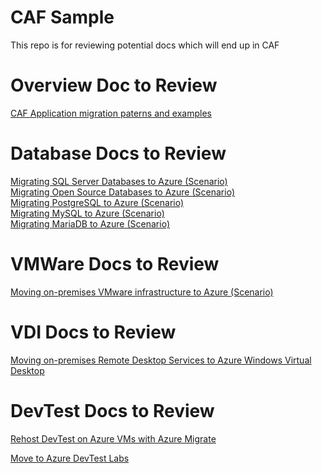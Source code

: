 #  CAF Sample
This repo is for reviewing potential docs which will end up in CAF

# Overview Doc to Review
[CAF Application migration paterns and examples](./contoso-migration-overview.md)

# Database Docs to Review
[Migrating SQL Server Databases to Azure (Scenario)](./sqlserverdb-to-azure.md) <br>
[Migrating Open Source Databases to Azure (Scenario)](./ossdb-to-azure.md) <br>
[Migrating PostgreSQL to Azure (Scenario)](./postgresql-to-azure.md) <br>
[Migrating MySQL to Azure (Scenario)](./mysql-to-azure.md) <br>
[Migrating MariaDB to Azure (Scenario)](./mariadb-to-azure.md) <br>

# VMWare Docs to Review
[Moving on-premises VMware infrastructure to Azure (Scenario)](./vmware-to-azure-migration-scenario.md)

# VDI Docs to Review
[Moving on-premises Remote Desktop Services to Azure Windows Virtual Desktop](./rds-to-wvd.md)

# DevTest Docs to Review
[Rehost DevTest on Azure VMs with Azure Migrate](./dt-to-iaas.md)

[Move to Azure DevTest Labs](./dt-to-labs.md)
